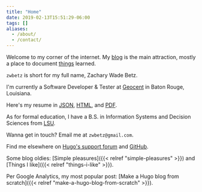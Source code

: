 ```yaml
---
title: "Home"
date: 2019-02-13T15:51:29-06:00
tags: []
aliases:
  - /about/
  - /contact/
---
```


<!-- 
**Attribution**. Icon made by [Freepik](https://www.freepik.com/), from [Flaticon](https://www.flaticon.com/), licensed by [CC 3.0](http://creativecommons.org/licenses/by/3.0/). 
-->

<!--
{{< figure
img="headshot.jpg" 
alt="My headshot" 
caption="Open your eyes, dude." 
command="Resize" 
options="100x q100" >}}
-->

<style>
  .usa-image-block img {
    border-radius: 5%;
  }
</style>

Welcome to my corner of the internet. My [blog](/blog/) is the main attraction, mostly a place to document [things](/tags/) learned.  

`zwbetz` is short for my full name, Zachary Wade Betz. 

I'm currently a Software Developer & Tester at [Geocent](https://www.geocent.com/) in Baton Rouge, Louisiana.

Here's my resume in [JSON](/resume/resume.json), [HTML](/resume/resume.html), and [PDF](/resume/resume.pdf).

As for formal education, I have a B.S. in Information Systems and Decision Sciences from [LSU](https://www.lsu.edu/). 

Wanna get in touch? Email me at `zwbetz@gmail.com`. 

Find me elsewhere on [Hugo's support forum](https://discourse.gohugo.io/u/zwbetz/summary) and [GitHub](https://github.com/zwbetz-gh).

Some blog oldies: [Simple pleasures]({{< relref "simple-pleasures" >}}) and [Things I like]({{< relref "things-i-like" >}}). 

Per Google Analytics, my most popular post: [Make a Hugo blog from scratch]({{< relref "make-a-hugo-blog-from-scratch" >}}).
